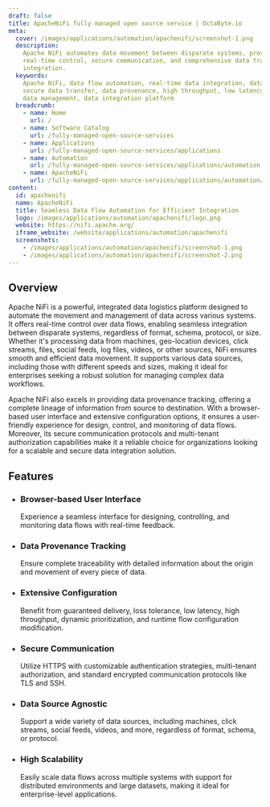 ```yaml
---
draft: false
title: ApacheNiFi fully managed open source service | OctaByte.io
meta:
  cover: /images/applications/automation/apachenifi/screenshot-1.png
  description:
    Apache NiFi automates data movement between disparate systems, providing
    real-time control, secure communication, and comprehensive data tracking for seamless
    integration.
  keywords:
    Apache NiFi, data flow automation, real-time data integration, data logistics,
    secure data transfer, data provenance, high throughput, low latency, scalable
    data management, data integration platform
  breadcrumb:
    - name: Home
      url: /
    - name: Software Catalog
      url: /fully-managed-open-source-services
    - name: Applications
      url: /fully-managed-open-source-services/applications
    - name: Automation
      url: /fully-managed-open-source-services/applications/automation
    - name: ApacheNiFi
      url: /fully-managed-open-source-services/applications/automation/apachenifi
content:
  id: apachenifi
  name: ApacheNiFi
  title: Seamless Data Flow Automation for Efficient Integration
  logo: /images/applications/automation/apachenifi/logo.png
  website: https://nifi.apache.org/
  iframe_website: /website/applications/automation/apachenifi
  screenshots:
    - /images/applications/automation/apachenifi/screenshot-1.png
    - /images/applications/automation/apachenifi/screenshot-2.png
---
```


## Overview

Apache NiFi is a powerful, integrated data logistics platform designed to automate the movement and management of data across various systems. It offers real-time control over data flows, enabling seamless integration between disparate systems, regardless of format, schema, protocol, or size. Whether it's processing data from machines, geo-location devices, click streams, files, social feeds, log files, videos, or other sources, NiFi ensures smooth and efficient data movement. It supports various data sources, including those with different speeds and sizes, making it ideal for enterprises seeking a robust solution for managing complex data workflows.

Apache NiFi also excels in providing data provenance tracking, offering a complete lineage of information from source to destination. With a browser-based user interface and extensive configuration options, it ensures a user-friendly experience for design, control, and monitoring of data flows. Moreover, its secure communication protocols and multi-tenant authorization capabilities make it a reliable choice for organizations looking for a scalable and secure data integration solution.

## Features

- ### Browser-based User Interface

  Experience a seamless interface for designing, controlling, and monitoring data flows with real-time feedback.

- ### Data Provenance Tracking

  Ensure complete traceability with detailed information about the origin and movement of every piece of data.

- ### Extensive Configuration

  Benefit from guaranteed delivery, loss tolerance, low latency, high throughput, dynamic prioritization, and runtime flow configuration modification.

- ### Secure Communication

  Utilize HTTPS with customizable authentication strategies, multi-tenant authorization, and standard encrypted communication protocols like TLS and SSH.

- ### Data Source Agnostic

  Support a wide variety of data sources, including machines, click streams, social feeds, videos, and more, regardless of format, schema, or protocol.

- ### High Scalability

  Easily scale data flows across multiple systems with support for distributed environments and large datasets, making it ideal for enterprise-level applications.
